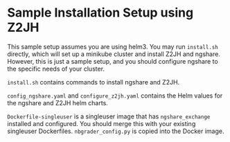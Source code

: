 # Sample Installation Setup using Z2JH

This sample setup assumes you are using helm3. You may run `install.sh` directly, which will set up a minikube cluster and install Z2JH and ngshare. However, this is just a sample setup, and you should configure ngshare to the specific needs of your cluster.

`install.sh` contains commands to install ngshare and Z2JH.

`config_ngshare.yaml` and `configure_z2jh.yaml` contains the Helm values for the ngshare and Z2JH helm charts.

`Dockerfile-singleuser` is a singleuser image that has `ngshare_exchange` installed and configured. You should merge this with your existing singleuser Dockerfiles. `nbgrader_config.py` is copied into the Docker image.
